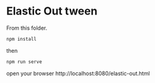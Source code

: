 # Elastic Out tween

From this folder.

```bash
npm install
```

then

```bash
npm run serve
```

open your browser http://localhost:8080/elastic-out.html
